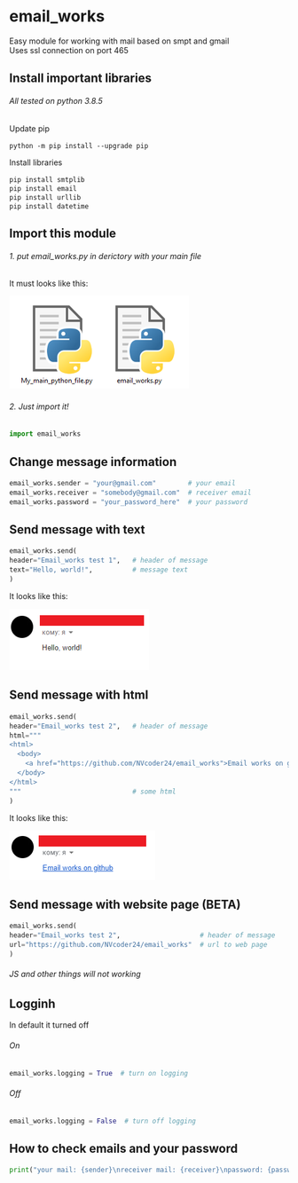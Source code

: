 # email_works
Easy module for working with mail based on smpt and gmail<br>
Uses ssl connection on port 465

## Install important libraries
###### All tested on python 3.8.5
Update pip
```shell
python -m pip install --upgrade pip
```
Install libraries
```shell
pip install smtplib
pip install email
pip install urllib
pip install datetime
```

## Import this module
###### 1. put email_works.py in derictory with your main file
It must looks like this:

![example](example.png)
###### 2. Just import it!
```python
import email_works
```
## Change message information
```python
email_works.sender = "your@gmail.com"        # your email
email_works.receiver = "somebody@gmail.com"  # receiver email
email_works.password = "your_password_here"  # your password
```

## Send message with text
```python
email_works.send(
header="Email_works test 1",   # header of message
text="Hello, world!",          # message text
)
```
It looks like this:

![example](email1.png)

## Send message with html
```python
email_works.send(
header="Email_works test 2",   # header of message
html="""
<html>
  <body>
    <a href="https://github.com/NVcoder24/email_works">Email works on github</a>
  </body>
</html>
"""                            # some html
)
```
It looks like this:

![example](email2.png)

## Send message with website page (BETA)
```python
email_works.send(
header="Email_works test 2",                    # header of message
url="https://github.com/NVcoder24/email_works"  # url to web page
)
```
###### JS and other things will not working

## Logginh
In default it turned off
###### On
```python
email_works.logging = True  # turn on logging
```
###### Off
```python
email_works.logging = False  # turn off logging
```

## How to check emails and your password
```python
print("your mail: {sender}\nreceiver mail: {receiver}\npassword: {password}".format(sender=email_works.sender, receiver=email_works.receiver, password=email_works.password))
```
